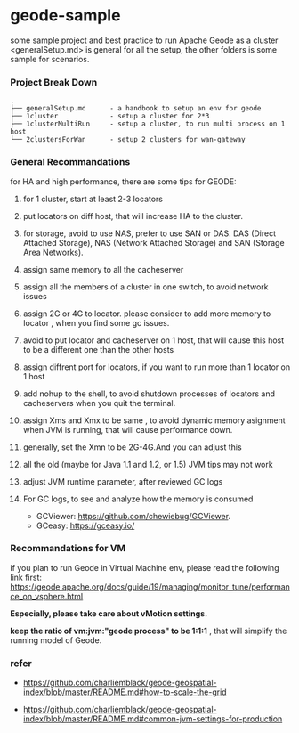 # geode-sample
some sample project and best practice to run Apache Geode as a cluster
<generalSetup.md> is general for all the setup, the other folders is some sample for scenarios.

### Project Break Down

```
.
├── generalSetup.md      - a handbook to setup an env for geode
├── 1cluster             - setup a cluster for 2*3
├── 1clusterMultiRun     - setup a cluster, to run multi process on 1 host
└── 2clustersForWan      - setup 2 clusters for wan-gateway

```
### General Recommandations
for HA and high performance, there are some tips for GEODE:

1. for 1 cluster, start at least 2-3 locators

1. put locators on diff host, that will increase HA to the cluster.

1. for storage,  avoid to use NAS,  prefer to use SAN or DAS.  DAS (Direct Attached Storage), NAS (Network Attached Storage) and SAN (Storage Area Networks).

1. assign same memory to all the cacheserver

1. assign all the members of a cluster in one switch, to avoid network issues

1. assign 2G or 4G to locator. please consider to add more memory to locator , when you find some gc issues.

2. avoid to put locator and cacheserver on 1 host, that will cause this host to be a different one than the other hosts 

1. assign diffrent port for locators, if you want to run more than 1 locator on 1 host

1. add nohup to the shell, to avoid shutdown processes of locators and cacheservers when you quit the terminal.

2. assign Xms and Xmx to be same , to avoid dynamic memory asignment when JVM is running, that will cause performance down.

3. generally, set the Xmn to be 2G-4G.And you can adjust this

4. all the old (maybe for Java 1.1 and 1.2, or 1.5) JVM tips may not work

5. adjust JVM runtime parameter, after reviewed GC logs

6. For GC logs,  to see and analyze how the memory is consumed
   - GCViewer: https://github.com/chewiebug/GCViewer. 
   - GCeasy: https://gceasy.io/

### Recommandations for VM
if you plan to run Geode in Virtual Machine env, please read the following link first:
https://geode.apache.org/docs/guide/19/managing/monitor_tune/performance_on_vsphere.html

**Especially, please take care about vMotion settings.**

**keep the ratio of vm:jvm:"geode process" to be 1:1:1** , that will simplify the running model of Geode.

### refer
- https://github.com/charliemblack/geode-geospatial-index/blob/master/README.md#how-to-scale-the-grid

- https://github.com/charliemblack/geode-geospatial-index/blob/master/README.md#common-jvm-settings-for-production